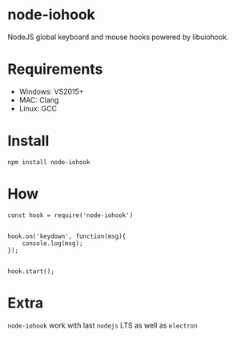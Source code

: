 # node-iohook
NodeJS global keyboard and mouse hooks powered by libuiohook.

# Requirements

- Windows: VS2015+
- MAC: Clang
- Linux: GCC

# Install

``
  npm install node-iohook
`` 

# How

```
const hook = require('node-iohook')


hook.on('keydown', function(msg){
    console.log(msg);
});


hook.start();

```

# Extra
``node-iohook`` work with last ``nodejs`` LTS as well as ``electron``
